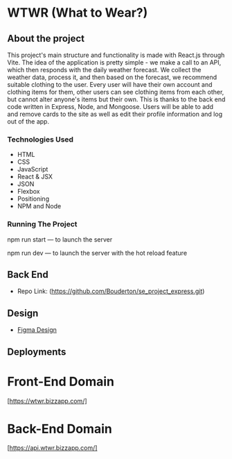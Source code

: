 # WTWR (What to Wear?)

## About the project

This project's main structure and functionality is made with React.js through Vite.
The idea of the application is pretty simple - we make a call to an API, which then responds with the daily weather forecast. We collect the weather data, process it, and then based on the forecast, we recommend suitable clothing to the user. Every user will have their own account and clothing items for them, other users can see clothing items from each other, but cannot alter anyone's items but their own. This is thanks to the back end code written in Express, Node, and Mongoose. Users will be able to add and remove cards to the site as well as edit their profile information and log out of the app.

### Technologies Used

- HTML
- CSS
- JavaScript
- React & JSX
- JSON
- Flexbox
- Positioning
- NPM and Node

### Running The Project

npm run start — to launch the server

npm run dev — to launch the server with the hot reload feature

## Back End

- Repo Link: (https://github.com/Bouderton/se_project_express.git)

## Design

- [Figma Design](https://www.figma.com/file/DTojSwldenF9UPKQZd6RRb/Sprint-10%3A-WTWR)

## Deployments

# Front-End Domain

[https://wtwr.bizzapp.com/]

# Back-End Domain

[https://api.wtwr.bizzapp.com/]
